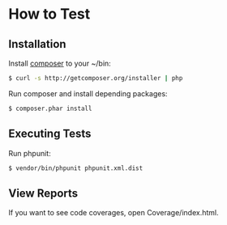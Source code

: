 # How to Test

## Installation

Install [composer](https://github.com/composer/composer) to your ~/bin:

```sh
$ curl -s http://getcomposer.org/installer | php
```

Run composer and install depending packages:

```sh
$ composer.phar install
```

## Executing Tests

Run phpunit:

```sh
$ vendor/bin/phpunit phpunit.xml.dist
```

## View Reports

If you want to see code coverages, open Coverage/index.html.
